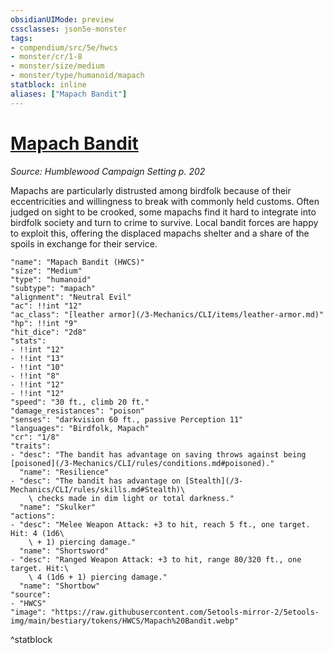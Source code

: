 ```yaml
---
obsidianUIMode: preview
cssclasses: json5e-monster
tags:
- compendium/src/5e/hwcs
- monster/cr/1-8
- monster/size/medium
- monster/type/humanoid/mapach
statblock: inline
aliases: ["Mapach Bandit"]
---
```

# [Mapach Bandit](3-Mechanics/CLI/bestiary/humanoid/mapach-bandit-hwcs.md)
*Source: Humblewood Campaign Setting p. 202*  

Mapachs are particularly distrusted among birdfolk because of their eccentricities and willingness to break with commonly held customs. Often judged on sight to be crooked, some mapachs find it hard to integrate into birdfolk society and turn to crime to survive. Local bandit forces are happy to exploit this, offering the displaced mapachs shelter and a share of the spoils in exchange for their service.

```statblock
"name": "Mapach Bandit (HWCS)"
"size": "Medium"
"type": "humanoid"
"subtype": "mapach"
"alignment": "Neutral Evil"
"ac": !!int "12"
"ac_class": "[leather armor](/3-Mechanics/CLI/items/leather-armor.md)"
"hp": !!int "9"
"hit_dice": "2d8"
"stats":
- !!int "12"
- !!int "13"
- !!int "10"
- !!int "8"
- !!int "12"
- !!int "12"
"speed": "30 ft., climb 20 ft."
"damage_resistances": "poison"
"senses": "darkvision 60 ft., passive Perception 11"
"languages": "Birdfolk, Mapach"
"cr": "1/8"
"traits":
- "desc": "The bandit has advantage on saving throws against being [poisoned](/3-Mechanics/CLI/rules/conditions.md#poisoned)."
  "name": "Resilience"
- "desc": "The bandit has advantage on [Stealth](/3-Mechanics/CLI/rules/skills.md#Stealth)\
    \ checks made in dim light or total darkness."
  "name": "Skulker"
"actions":
- "desc": "Melee Weapon Attack: +3 to hit, reach 5 ft., one target. Hit: 4 (1d6\
    \ + 1) piercing damage."
  "name": "Shortsword"
- "desc": "Ranged Weapon Attack: +3 to hit, range 80/320 ft., one target. Hit:\
    \ 4 (1d6 + 1) piercing damage."
  "name": "Shortbow"
"source":
- "HWCS"
"image": "https://raw.githubusercontent.com/5etools-mirror-2/5etools-img/main/bestiary/tokens/HWCS/Mapach%20Bandit.webp"
```
^statblock